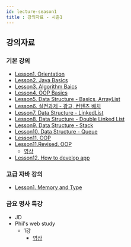 ```yaml
---
id: lecture-season1
title : 강의자료 - 시즌1
---
```


## 강의자료

### 기본 강의

- [Lesson1. Orientation](https://docs.google.com/presentation/d/1tLvet5dh_rcrmRKyiqt5FFyypjOTsR_NZL1aeM3cdHY/edit?usp=sharing)
- [Lesson2. Java Basics](https://docs.google.com/presentation/d/1ai3zJmDY3m-P2ahKwrbapUetf1yTc5Zm1Wm6w3XNCi8/edit?usp=sharing)
- [Lesson3. Algorithm Baics](https://docs.google.com/presentation/d/1YIXN2fmxjxHYKWbUbrR-Xzp6IH23qoVvTMJlzv0Fy8A/edit?usp=sharing)
- [Lesson4. OOP Basics](https://docs.google.com/presentation/d/1Y9opKxCr7K9RPfnu0fLMgx9wgCjwLfhQfF_h-R6IjdI/edit?usp=sharing)
- [Lesson5. Data Structure - Basics, ArrayList](https://docs.google.com/presentation/d/1qgrtVItNnL1Y4qhbyc7RNaIuZgMaRq7P67L1enO7GkM/edit?usp=sharing)
- [Lesson6. 실전과제 - 광고, 컨텐츠 배치](https://docs.google.com/presentation/d/1a6GRXtSps6ewZ6KXv8Sv0czlooZLAy9xEa5u99rMHlI/edit?usp=sharing)
- [Lesson7. Data Structure - LinkedList](https://docs.google.com/presentation/d/1a6GRXtSps6ewZ6KXv8Sv0czlooZLAy9xEa5u99rMHlI/edit?usp=sharing)
- [Lesson8. Data Structure - Double Linked List](https://docs.google.com/presentation/d/12XSw2X4mQDr5OLMHrooQUWLmiC71-J1w-Z7tzxKKx7g/edit?usp=sharing)
- [Lesson9. Data Structure - Stack](https://docs.google.com/presentation/d/1AYNy2Hm7xkFaWtATH3EJvt2DQDg13a7tALI3FEJNL2g/edit?usp=sharing)
- [Lesson10. Data Structure - Queue](https://docs.google.com/presentation/d/1xHOkXNetOPwJvc6K8oWmrzxvfkomMJM7V8KiqCVsD88/edit?usp=sharing)
- [Lesson11. OOP](https://docs.google.com/presentation/d/1-yOnOiFut-QF0nWd4YaQ_YFgXFrwNu3taAt1Q48piTA/edit?usp=sharing)
- [Lesson11.Revised. OOP](https://docs.google.com/presentation/d/1SU6ZybEGxdaxBfwj3zwwXBfXRKGccV81n45pfTjoAFo/edit?usp=sharing)
  - [영상](https://youtu.be/oHq4D6pPmdk)
- [Lesson12. How to develop app](https://docs.google.com/presentation/d/1TrDhyybxM_1kE9giHp3piBi-SVkVdU6c3CwPUcThrWo/edit?usp=sharing)

### 고급 자바 강의

- [Lesson1. Memory and Type](https://docs.google.com/presentation/d/12t8-AQaUKBUsRsM5KSL3o07jiwfgVJpYHEmJdt0qOSw/edit?usp=sharing)

### 금요 명사 특강

- JD
- Phil's web study
  - 1강
    - [영상](https://youtu.be/PG-AzmA8OsI)